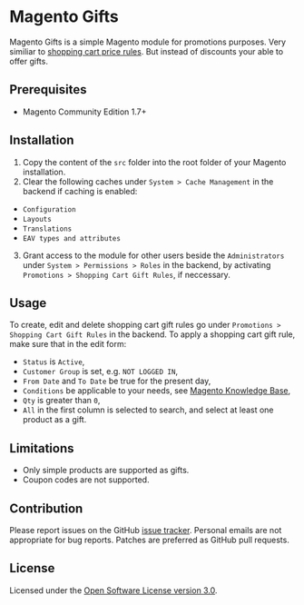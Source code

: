Magento Gifts
=============

Magento Gifts is a simple Magento module for promotions purposes. Very similiar to [shopping cart price rules](http://www.magentocommerce.com/knowledge-base/entry/what-are-shopping-cart-price-rules-and-how-do-i-use-them). But instead of discounts your able to offer gifts.

Prerequisites
-------------

* Magento Community Edition 1.7+

Installation
--------------

1. Copy the content of the `src` folder into the root folder of your Magento installation. 
2. Clear the following caches under `System > Cache Management` in the backend if caching is enabled:
 * `Configuration`
 * `Layouts`
 * `Translations`
 * `EAV types and attributes`
3. Grant access to the module for other users beside the `Administrators` under `System > Permissions > Roles` in the backend, by activating `Promotions > Shopping Cart Gift Rules`, if neccessary.

Usage
-----

To create, edit and delete shopping cart gift rules go under `Promotions > Shopping Cart Gift Rules` in the backend. To apply a shopping cart gift rule, make sure that in the edit form: 

* `Status` is `Active`,
* `Customer Group` is set, e.g. `NOT LOGGED IN`,
* `From Date` and `To Date` be true for the present day,
* `Conditions` be applicable to your needs, see [Magento Knowledge Base](http://www.magentocommerce.com/knowledge-base/entry/tip-applying-promotion-to-multiple-skus),
* `Qty` is greater than `0`,
* `All` in the first column is selected to search, and select at least one product as a gift.

Limitations
-----------

* Only simple products are supported as gifts.
* Coupon codes are not supported.

Contribution
------------

Please report issues on the GitHub [issue tracker](https://github.com/witrin/magento-gifts/issues). Personal emails are not appropriate for bug reports. Patches are preferred as GitHub pull requests.

License
-------

Licensed under the [Open Software License version 3.0](http://opensource.org/licenses/osl-3.0).